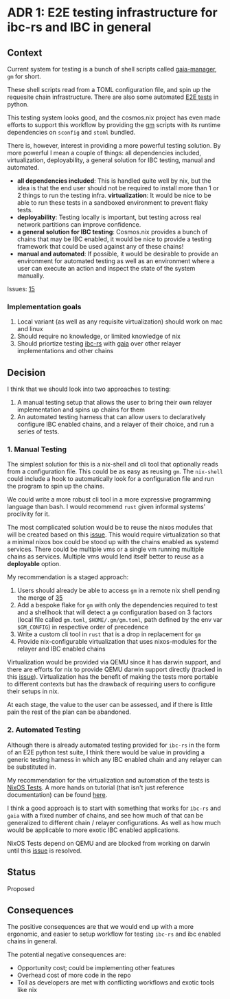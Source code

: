 # ADR 1: E2E testing infrastructure for ibc-rs and IBC in general

## Context

Current system for testing is a bunch of shell scripts called
[gaia-manager](https://github.com/informalsystems/ibc-rs/tree/master/scripts),
`gm` for short.

These shell scripts read from a TOML configuration file, and spin up the
requesite chain infrastructure. There are also some automated [E2E
tests](https://github.com/informalsystems/ibc-rs/tree/master/e2e) in python.

This testing system looks good, and the cosmos.nix project has even made
efforts to support this workflow by providing the
[gm](https://github.com/informalsystems/cosmos.nix/tree/master/gm) scripts with
its runtime dependencies on `sconfig` and `stoml` bundled.

There is, however, interest in providing a more powerful testing solution. By
more powerful I mean a couple of things: all dependencies included,
virtualization, deployability, a general solution for IBC testing, manual and
automated.

- **all dependencies included**: This is handled quite well by nix, but the
idea is that the end user should not be required to install more than 1 or 2
things to run the testing infra.
 **virtualization**: It would be nice to be able to run these tests in a
sandboxed environment to prevent flaky tests.
- **deployability**: Testing locally is important, but testing across real
network partitions can improve confidence.
- **a general solution for IBC testing**: Cosmos.nix provides a bunch of chains
that may be IBC enabled, it would be nice to provide a testing framework that
could be used against any of these chains!
- **manual and automated**: If possible, it would be desirable to provide an
environment for automated testing as well as an environment where a user can
execute an action and inspect the state of the system manually.

Issues: [15](https://github.com/informalsystems/cosmos.nix/issues/15)

### Implementation goals

1. Local variant (as well as any requisite virtualization) should work on mac
   and linux
2. Should require no knowledge, or limited knowledge of nix
3. Should priortize testing [ibc-rs](https://github.com/informalsystems/ibc-rs)
   with [gaia](https://github.com/cosmos/gaia) over other relayer
   implementations and other chains

## Decision

I think that we should look into two approaches to testing:

1. A manual testing setup that allows the user to bring their own relayer
   implementation and spins up chains for them
2. An automated testing harness that can allow users to declaratively configure
   IBC enabled chains, and a relayer of their choice, and run a series of
   tests.

### 1. Manual Testing

The simplest solution for this is a nix-shell and cli tool that optionally
reads from a configuration file. This could be as easy as reusing `gm`. The
`nix-shell` could include a hook to automatically look for a configuration file
and run the program to spin up the chains.

We could write a more robust cli tool in a more expressive programming language
than bash. I would recommend `rust` given informal systems' proclivity for it.

The most complicated solution would be to reuse the nixos modules that will be
created based on this
[issue](https://github.com/informalsystems/cosmos.nix/issues/26). This would
require virtualization so that a minimal nixos box could be stood up with the
chains enabled as systemd services. There could be multiple vms or a single vm
running multiple chains as services. Multiple vms would lend itself better to
reuse as a **deployable** option.

My recommendation is a staged approach:
1. Users should already be able to access `gm` in a remote nix shell pending
   the merge of [35](https://github.com/informalsystems/cosmos.nix/pull/35)
2. Add a bespoke flake for `gm` with only the dependencies required to test and
   a shellhook that will detect a `gm` configuration based on 3 factors (local
   file called `gm.toml`, `$HOME/.gm/gm.toml`, path defined by the env var
   `$GM_CONFIG`) in respective order of precedence
3. Write a custom cli tool in `rust` that is a drop in replacement for `gm`
4. Provide nix-configurable virtualization that uses nixos-modules for the
   relayer and IBC enabled chains

Virtualization would be provided via QEMU since it has darwin support, and
there are efforts for nix to provide QEMU darwin support directly (tracked in
this [issue](https://github.com/NixOS/nixpkgs/issues/108984)). Virtualization
has the benefit of making the tests more portable to different contexts but has
the drawback of requiring users to configure their setups in nix.

At each stage, the value to the user can be assessed, and if there is little
pain the rest of the plan can be abandoned.

### 2. Automated Testing

Although there is already automated testing provided for `ibc-rs` in the form
of an E2E python test suite, I think there would be value in providing a
generic testing harness in which any IBC enabled chain and any relayer can be
substituted in.

My recommendation for the virtualization and automation of the tests is [NixOS
Tests](https://nixos.org/manual/nixos/stable/index.html#sec-nixos-tests). A more
hands on tutorial (that isn't just reference documentation) can be found
[here](https://nix.dev/tutorials/integration-testing-using-virtual-machines#integration-testing-vms).

I think a good approach is to start with something that works for `ibc-rs` and `gaia`
with a fixed number of chains, and see how much of that can be generalized to different
chain / relayer configurations. As well as how much would be applicable to more exotic
IBC enabled applications.

NixOS Tests depend on QEMU and are blocked from working on darwin until this
[issue](https://github.com/NixOS/nixpkgs/issues/108984) is resolved.

## Status

Proposed

## Consequences

The positive consequences are that we would end up with a more ergonomic, and
easier to setup workflow for testing `ibc-rs` and ibc enabled chains in
general.

The potential negative consequences are:
- Opportunity cost; could be implementing other features
- Overhead cost of more code in the repo
- Toil as developers are met with conflicting workflows and exotic tools like nix
